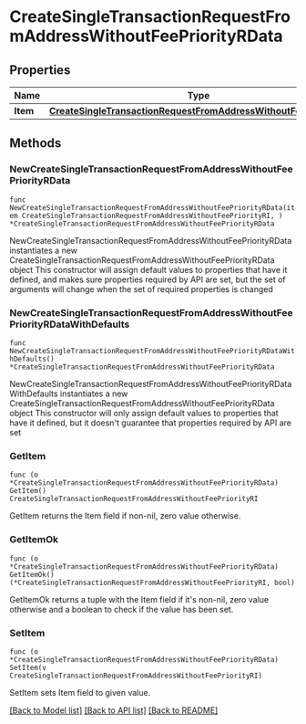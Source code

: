 # CreateSingleTransactionRequestFromAddressWithoutFeePriorityRData

## Properties

Name | Type | Description | Notes
------------ | ------------- | ------------- | -------------
**Item** | [**CreateSingleTransactionRequestFromAddressWithoutFeePriorityRI**](CreateSingleTransactionRequestFromAddressWithoutFeePriorityRI.md) |  | 

## Methods

### NewCreateSingleTransactionRequestFromAddressWithoutFeePriorityRData

`func NewCreateSingleTransactionRequestFromAddressWithoutFeePriorityRData(item CreateSingleTransactionRequestFromAddressWithoutFeePriorityRI, ) *CreateSingleTransactionRequestFromAddressWithoutFeePriorityRData`

NewCreateSingleTransactionRequestFromAddressWithoutFeePriorityRData instantiates a new CreateSingleTransactionRequestFromAddressWithoutFeePriorityRData object
This constructor will assign default values to properties that have it defined,
and makes sure properties required by API are set, but the set of arguments
will change when the set of required properties is changed

### NewCreateSingleTransactionRequestFromAddressWithoutFeePriorityRDataWithDefaults

`func NewCreateSingleTransactionRequestFromAddressWithoutFeePriorityRDataWithDefaults() *CreateSingleTransactionRequestFromAddressWithoutFeePriorityRData`

NewCreateSingleTransactionRequestFromAddressWithoutFeePriorityRDataWithDefaults instantiates a new CreateSingleTransactionRequestFromAddressWithoutFeePriorityRData object
This constructor will only assign default values to properties that have it defined,
but it doesn't guarantee that properties required by API are set

### GetItem

`func (o *CreateSingleTransactionRequestFromAddressWithoutFeePriorityRData) GetItem() CreateSingleTransactionRequestFromAddressWithoutFeePriorityRI`

GetItem returns the Item field if non-nil, zero value otherwise.

### GetItemOk

`func (o *CreateSingleTransactionRequestFromAddressWithoutFeePriorityRData) GetItemOk() (*CreateSingleTransactionRequestFromAddressWithoutFeePriorityRI, bool)`

GetItemOk returns a tuple with the Item field if it's non-nil, zero value otherwise
and a boolean to check if the value has been set.

### SetItem

`func (o *CreateSingleTransactionRequestFromAddressWithoutFeePriorityRData) SetItem(v CreateSingleTransactionRequestFromAddressWithoutFeePriorityRI)`

SetItem sets Item field to given value.



[[Back to Model list]](../README.md#documentation-for-models) [[Back to API list]](../README.md#documentation-for-api-endpoints) [[Back to README]](../README.md)


